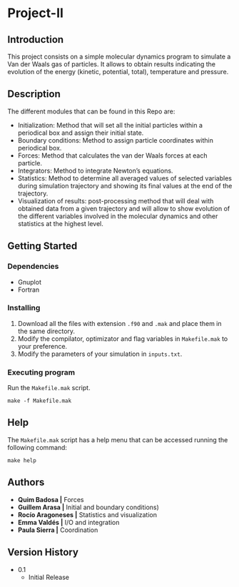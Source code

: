 # Project-II

## Introduction

This project consists on a simple molecular dynamics program to simulate a Van der Waals gas of particles. It allows to obtain results indicating the evolution of the energy (kinetic, potential, total), temperature and pressure.

## Description

The different modules that can be found in this Repo are:

* Initialization: Method that will set all the initial particles within a periodical box and assign their initial state.
* Boundary conditions: Method to assign particle coordinates within periodical box.
* Forces: Method that calculates the van der Waals forces at each particle.
* Integrators: Method to integrate Newton’s equations.
* Statistics: Method to determine all averaged values of selected variables during simulation trajectory and showing its final values at the end of the trajectory.
* Visualization of results: post-processing method that will deal with obtained data from a given trajectory and will allow to show evolution of the different variables involved in the molecular dynamics and other statistics at the highest level.

## Getting Started

### Dependencies

- Gnuplot
- Fortran

### Installing

1. Download all the files with extension `.f90` and `.mak` and place them in the same directory.
2. Modify the compilator, optimizator and flag variables in `Makefile.mak` to your preference.
3. Modify the parameters of your simulation in `inputs.txt`.

### Executing program

Run the `Makefile.mak` script.
```
make -f Makefile.mak
```

## Help

The `Makefile.mak` script has a help menu that can be accessed running the following command:
```
make help
```

## Authors

* **Quim Badosa |** Forces
* **Guillem Arasa |** Initial and boundary conditions)
* **Rocío Aragoneses |**  Statistics and visualization
* **Emma Valdés |** I/O and integration
* **Paula Sierra |** Coordination

## Version History

* 0.1
    * Initial Release

